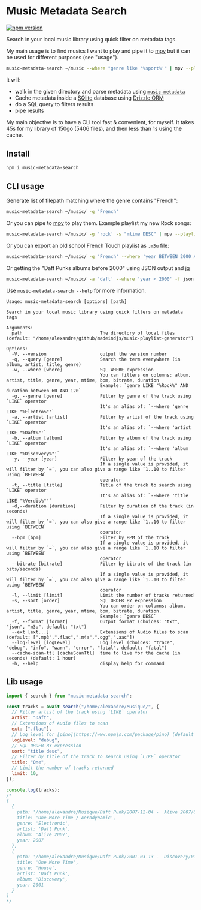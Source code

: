 # Music Metadata Search

[![npm version](https://badge.fury.io/js/music-metadata-search.svg)](https://badge.fury.io/js/music-metadata-search)

Search in your local music library using quick filter on metadata tags.

My main usage is to find musics I want to play and pipe it to [mpv](https://mpv.io/) but it can be used for different purposes (see "usage").

```sh
music-metadata-search ~/music --where "genre like '%sport%'" | mpv --playlist=-
```

It will:

- walk in the given directory and parse metadata using [`music-metadata`](https://github.com/borewit/music-metadata)
- Cache metadata inside a [SQlite](https://www.sqlite.org/) database using [Drizzle ORM](https://github.com/drizzle-team/drizzle-orm)
- do a SQL query to filters results
- pipe results

My main objective is to have a CLI tool fast & convenient, for myself. It takes 45s for my library of 150go (5406 files), and then less than 1s using the cache.

## Install

```sh
npm i music-metadata-search
```

## CLI usage

Generate list of filepath matching where the genre contains "French":

```sh
music-metadata-search ~/music/ -g 'French'
```

Or you can pipe to [mpv](https://mpv.io/) to play them. Example playlist my new Rock songs:

```sh
music-metadata-search ~/music/ -g 'rock' -s "mtime DESC" | mpv --playlist=-
```

Or you can export an old school French Touch playlist as `.m3u` file:

```sh
music-metadata-search ~/music/ -g 'French' --where 'year BETWEEN 2000 AND 2005' -f m3u > french-touch.m3u
```

Or getting the "Daft Punks albums before 2000" using JSON output and [jq](https://jqlang.github.io/jq/)

```sh
music-metadata-search ~/music/ -a 'daft' --where 'year < 2000' -f json | jq '[.[].album] | unique'
```

Use `music-metadata-search --help` for more information.

```
Usage: music-metadata-search [options] [path]

Search in your local music library using quick filters on metadata tags

Arguments:
  path                             The directory of local files (default: "/home/alexandre/github/madeindjs/music-playlist-generator")

Options:
  -V, --version                    output the version number
  -q, --query [genre]              Search the term everywhere (in album, artist, title, genre)
  -w, --where [where]              SQL WHERE expression
                                   You can filters on columns: album, artist, title, genre, year, mtime, bpm, bitrate, duration
                                   Example: `genre LIKE "%Rock%" AND duration between 60 AND 120`
  -g, --genre [genre]              Filter by genre of the track using `LIKE` operator
                                   It's an alias of: `--where 'genre LIKE "%Electro%"'`
  -a, --artist [artist]            Filter by artist of the track using `LIKE` operator
                                   It's an alias of: `--where 'artist LIKE "%Daft%"'`
  -b, --album [album]              Filter by album of the track using `LIKE` operator
                                   It's an alias of: `--where 'album LIKE "%Discovery%"'`
  -y, --year [year]                Filter by year of the track
                                   If a single value is provided, it will filter by `=`, you can also give a range like `1..10 to filter using `BETWEEN`
                                   operator
  -t, --title [title]              Title of the track to search using `LIKE` operator
                                   It's an alias of: `--where 'title LIKE "%Verdis%"'`
  -d,--duration [duration]         Filter by duration of the track (in seconds)
                                   If a single value is provided, it will filter by `=`, you can also give a range like `1..10 to filter using `BETWEEN`
                                   operator
  --bpm [bpm]                      Filter by BPM of the track
                                   If a single value is provided, it will filter by `=`, you can also give a range like `1..10 to filter using `BETWEEN`
                                   operator
  --bitrate [bitrate]              Filter by bitrate of the track (in bits/seconds)
                                   If a single value is provided, it will filter by `=`, you can also give a range like `1..10 to filter using `BETWEEN`
                                   operator
  -l, --limit [limit]              Limit the number of tracks returned
  -s, --sort [order]               SQL ORDER BY expression
                                   You can order on columns: album, artist, title, genre, year, mtime, bpm, bitrate, duration.
                                   Example: `genre DESC`
  -f, --format [format]            Output format (choices: "txt", "json", "m3u", default: "txt")
  --ext [ext...]                   Extensions of Audio files to scan (default: [".mp3",".flac",".m4a",".ogg",".aac"])
  --log-level [logLevel]           Log level (choices: "trace", "debug", "info", "warn", "error", "fatal", default: "fatal")
  --cache-scan-ttl [cacheScanTtl]  time to live for the cache (in seconds) (default: 1 hour)
  -h, --help                       display help for command
```

## Lib usage

```js
import { search } from "music-metadata-search";

const tracks = await search("/home/alexandre/Musique/", {
  // Filter artist of the track using `LIKE` operator
  artist: "Daft",
  // Extensions of Audio files to scan
  ext: [".flac"],
  // Log level for [pino](https://www.npmjs.com/package/pino) (default to `'silent'`)
  logLevel: "debug",
  // SQL ORDER BY expression
  sort: "title desc",
  // Filter by title of the track to search using `LIKE` operator
  title: "One",
  // Limit the number of tracks returned
  limit: 10,
});

console.log(tracks);
/*
[
  {
    path: '/home/alexandre/Musique/Daft Punk/2007-12-04 -  Alive 2007/08 One More Time _ Aerodynamic.flac',
    title: 'One More Time / Aerodynamic',
    genre: 'Electronic',
    artist: 'Daft Punk',
    album: 'Alive 2007',
    year: 2007
  },
  {
    path: '/home/alexandre/Musique/Daft Punk/2001-03-13 -  Discovery/01 One More Time.flac',
    title: 'One More Time',
    genre: 'House',
    artist: 'Daft Punk',
    album: 'Discovery',
    year: 2001
  }
]
*/
```
